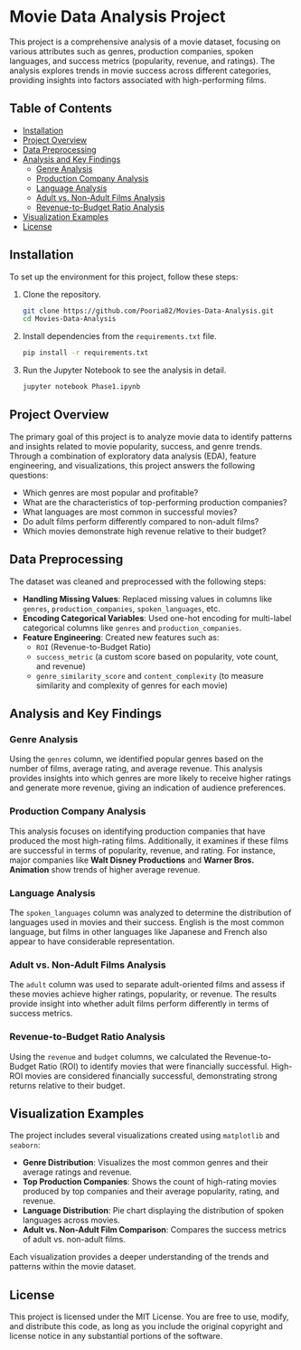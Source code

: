 # Movie Data Analysis Project

This project is a comprehensive analysis of a movie dataset, focusing on various attributes such as genres, production companies, spoken languages, and success metrics (popularity, revenue, and ratings). The analysis explores trends in movie success across different categories, providing insights into factors associated with high-performing films.

## Table of Contents

- [Installation](#installation)
- [Project Overview](#project-overview)
- [Data Preprocessing](#data-preprocessing)
- [Analysis and Key Findings](#analysis-and-key-findings)
  - [Genre Analysis](#genre-analysis)
  - [Production Company Analysis](#production-company-analysis)
  - [Language Analysis](#language-analysis)
  - [Adult vs. Non-Adult Films Analysis](#adult-vs-non-adult-films-analysis)
  - [Revenue-to-Budget Ratio Analysis](#revenue-to-budget-ratio-analysis)
- [Visualization Examples](#visualization-examples)
- [License](#license)

## Installation

To set up the environment for this project, follow these steps:

1. Clone the repository.
   ```bash
   git clone https://github.com/Pooria82/Movies-Data-Analysis.git
   cd Movies-Data-Analysis
   ```

2. Install dependencies from the `requirements.txt` file.
   ```bash
   pip install -r requirements.txt
   ```

3. Run the Jupyter Notebook to see the analysis in detail.
   ```bash
   jupyter notebook Phase1.ipynb
   ```

## Project Overview

The primary goal of this project is to analyze movie data to identify patterns and insights related to movie popularity, success, and genre trends. Through a combination of exploratory data analysis (EDA), feature engineering, and visualizations, this project answers the following questions:

- Which genres are most popular and profitable?
- What are the characteristics of top-performing production companies?
- What languages are most common in successful movies?
- Do adult films perform differently compared to non-adult films?
- Which movies demonstrate high revenue relative to their budget?

## Data Preprocessing

The dataset was cleaned and preprocessed with the following steps:

- **Handling Missing Values**: Replaced missing values in columns like `genres`, `production_companies`, `spoken_languages`, etc.
- **Encoding Categorical Variables**: Used one-hot encoding for multi-label categorical columns like `genres` and `production_companies`.
- **Feature Engineering**: Created new features such as:
  - `ROI` (Revenue-to-Budget Ratio)
  - `success_metric` (a custom score based on popularity, vote count, and revenue)
  - `genre_similarity_score` and `content_complexity` (to measure similarity and complexity of genres for each movie)

## Analysis and Key Findings

### Genre Analysis

Using the `genres` column, we identified popular genres based on the number of films, average rating, and average revenue. This analysis provides insights into which genres are more likely to receive higher ratings and generate more revenue, giving an indication of audience preferences.

### Production Company Analysis

This analysis focuses on identifying production companies that have produced the most high-rating films. Additionally, it examines if these films are successful in terms of popularity, revenue, and rating. For instance, major companies like **Walt Disney Productions** and **Warner Bros. Animation** show trends of higher average revenue.

### Language Analysis

The `spoken_languages` column was analyzed to determine the distribution of languages used in movies and their success. English is the most common language, but films in other languages like Japanese and French also appear to have considerable representation.

### Adult vs. Non-Adult Films Analysis

The `adult` column was used to separate adult-oriented films and assess if these movies achieve higher ratings, popularity, or revenue. The results provide insight into whether adult films perform differently in terms of success metrics.

### Revenue-to-Budget Ratio Analysis

Using the `revenue` and `budget` columns, we calculated the Revenue-to-Budget Ratio (ROI) to identify movies that were financially successful. High-ROI movies are considered financially successful, demonstrating strong returns relative to their budget.

## Visualization Examples

The project includes several visualizations created using `matplotlib` and `seaborn`:

- **Genre Distribution**: Visualizes the most common genres and their average ratings and revenue.
- **Top Production Companies**: Shows the count of high-rating movies produced by top companies and their average popularity, rating, and revenue.
- **Language Distribution**: Pie chart displaying the distribution of spoken languages across movies.
- **Adult vs. Non-Adult Film Comparison**: Compares the success metrics of adult vs. non-adult films.

Each visualization provides a deeper understanding of the trends and patterns within the movie dataset.

## License

This project is licensed under the MIT License. You are free to use, modify, and distribute this code, as long as you include the original copyright and license notice in any substantial portions of the software.